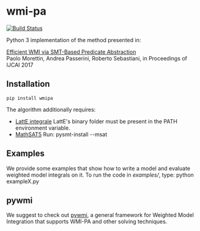 # wmi-pa
[![Build Status](https://travis-ci.org/unitn-sml/wmi-pa.svg?branch=master)](https://travis-ci.org/unitn-sml/wmi-pa)

Python 3 implementation of the method presented in:

  [Efficient WMI via SMT-Based Predicate Abstraction](https://www.ijcai.org/proceedings/2017/100)  
  Paolo Morettin, Andrea Passerini, Roberto Sebastiani,
  in Proceedings of IJCAI 2017

## Installation

    pip install wmipa

The algorithm additionally requires:
- [LattE integrale](https://www.math.ucdavis.edu/~latte/) LattE's binary folder must be present in the PATH environment variable.
- [MathSAT5](http://mathsat.fbk.eu/) Run:
    pysmt-install --msat

## Examples
We provide some examples that show how to write a model and evaluate weighted model integrals on it.
To run the code in *examples/*, type: python exampleX.py

## pywmi

We suggest to check out [pywmi](https://github.com/weighted-model-integration/pywmi/), a general framework for Weighted Model Integration that supports WMI-PA and other solving techniques.
